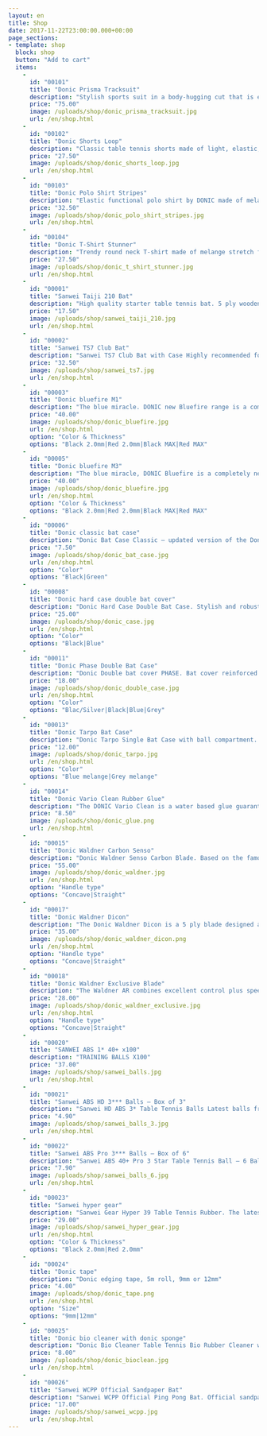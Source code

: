 ```yaml
---
layout: en
title: Shop
date: 2017-11-22T23:00:00.000+00:00
page_sections:
- template: shop
  block: shop
  button: "Add to cart"
  items: 
    -
      id: "00101"
      title: "Donic Prisma Tracksuit"
      description: "Stylish sports suit in a body-hugging cut that is extremely comfortable to wear. The warm, elastic stretch terry material offers plenty of freedom of movement when warming up. Jacket with contrasting colored inserts and 2 side pockets with zip. Pants with elastic waistband with internal drawstring and zipper leg opening without cuffs."
      price: "75.00"
      image: /uploads/shop/donic_prisma_tracksuit.jpg
      url: /en/shop.html
    -
      id: "00102"
      title: "Donic Shorts Loop"
      description: "Classic table tennis shorts made of light, elastic, functional fibre which removes perspiration from your skin to the outside of the shorts. With elastic waistband, internal drawstring and two side pockets. High freedom of movement due to the two side slits."
      price: "27.50"
      image: /uploads/shop/donic_shorts_loop.jpg
      url: /en/shop.html
    -
      id: "00103"
      title: "Donic Polo Shirt Stripes"
      description: "Elastic functional polo shirt by DONIC made of melange stretch material with color contrasting insert on the front and sleeves. The elastic functional material removes sweat away from the skin and ensures that it is dry and comfortable to wear during competitions or training.  Material: 95% polyester, 5% elastane, Dryflex"
      price: "32.50"
      image: /uploads/shop/donic_polo_shirt_stripes.jpg
      url: /en/shop.html
    - 
      id: "00104"
      title: "Donic T-Shirt Stunner"
      description: "Trendy round neck T-shirt made of melange stretch fabric with contrast coloured insert on the front and sleeves."
      price: "27.50"
      image: /uploads/shop/donic_t_shirt_stunner.jpg
      url: /en/shop.html
    -
      id: "00001"
      title: "Sanwei Taiji 210 Bat"
      description: "High quality starter table tennis bat. 5 ply wooden table tennis blade, comfortable flared handle."
      price: "17.50"
      image: /uploads/shop/sanwei_taiji_210.jpg
      url: /en/shop.html
    -
      id: "00002"
      title: "Sanwei TS7 Club Bat"
      description: "Sanwei TS7 Club Bat with Case Highly recommended for club players and serious social players!Bat is made up of Sanwei T88 Semi Tacky Taiji T88 Table Tennis Rubbers. Red rubber is fast and spiny for F/hand attack and the Black rubber is slightly slower with increased control for B/hand play. Rubbers are ITTF approved. The TS7 blade is a high quality 5 ply blade made up of Black Ayous outer surface, Spruce Inner layer, and Ayous Core. Distinctive and fashionable design. Comes with case."
      price: "32.50"
      image: /uploads/shop/sanwei_ts7.jpg
      url: /en/shop.html
    -
      id: "00003"
      title: "Donic bluefire M1"
      description: "The blue miracle. DONIC new Bluefire range is a completely new rubber development offering top speed. A new high-tech generation of rubbers in the proven Formula FD3-technology has been developed as a result of the perfect combination of the large pored blue sponge with an extremely spiny top surface rubber. Above all, the Bluefire is unbelievably fast with a characteristic high arc when top-spinning that enables maximum spin and increased speed yet still great feeling."
      price: "40.00"
      image: /uploads/shop/donic_bluefire.jpg
      url: /en/shop.html
      option: "Color & Thickness"
      options: "Black 2.0mm|Red 2.0mm|Black MAX|Red MAX"
    -
      id: "00005"
      title: "Donic bluefire M3"
      description: "The blue miracle, DONIC Bluefire is a completely new rubber development offering top speed and spin as a result of the perfect combination of the large pored blue sponge with an extremely spiny top surface rubber. Bluefire M3 results in a perfect adjustment of the soft version with precise feel, excellent spin and perfect sound. Recommended for controlled offensive players that like to play with a soft rubber and feel the ball on the bat a fraction longer than hard rubber."
      price: "40.00"
      image: /uploads/shop/donic_bluefire.jpg
      url: /en/shop.html
      option: "Color & Thickness"
      options: "Black 2.0mm|Red 2.0mm|Black MAX|Red MAX"
    -
      id: "00006"
      title: "Donic classic bat case"
      description: "Donic Bat Case Classic – updated version of the Donic Classic Bat Case. Long lasting nylon construction with a pocket for three table tennis balls."
      price: "7.50"
      image: /uploads/shop/donic_bat_case.jpg
      url: /en/shop.html
      option: "Color"
      options: "Black|Green"
    -
      id: "00008"
      title: "Donic hard case double bat cover"
      description: "Donic Hard Case Double Bat Case. Stylish and robust bat case made of polycarbonate with carry handle. The hard outer shell and velvety soft inner padding offers optimal protection for between one to three bats. Inside the case there are bat dividers, ball holder for 3 balls and multi-purpose zip pocket with 2 credit card compartments."
      price: "25.00"
      image: /uploads/shop/donic_case.jpg
      url: /en/shop.html
      option: "Color"
      options: "Black|Blue"
    -
      id: "00011"
      title: "Donic Phase Double Bat Case"
      description: "Donic Double bat cover PHASE. Bat cover reinforced at the sides with shatter-proof material and sculptured foam padding for optimum bat protection. With two separate compartments with additional foam padding and one compartment on the back with Velcro fastening."
      price: "18.00"
      image: /uploads/shop/donic_double_case.jpg
      url: /en/shop.html
      option: "Color"
      options: "Blac/Silver|Black|Blue|Grey"
    -
      id: "00013"
      title: "Donic Tarpo Bat Case"
      description: "Donic Tarpo Single Bat Case with ball compartment. Round single cover with ball compartment and carrying loop. High quality polyester 600D melange material."
      price: "12.00"
      image: /uploads/shop/donic_tarpo.jpg
      url: /en/shop.html
      option: "Color"
      options: "Blue melange|Grey melange"
    - 
      id: "00014"
      title: "Donic Vario Clean Rubber Glue"
      description: "The DONIC Vario Clean is a water based glue guarantees that the rubber sheet can be applied without any health risk. Easy handling and fast drying are two more characteristics of this top product."
      price: "8.50"
      image: /uploads/shop/donic_glue.png
      url: /en/shop.html
    - 
      id: "00015"
      title: "Donic Waldner Carbon Senso"
      description: "Donic Waldner Senso Carbon Blade. Based on the famous Donic ALLPLAY blade but with two additional Carbon layers the Waldner Senso Carbon combines the unique characteristics of the high-tec component Carbon with hundreds of thousands times proven Swedish allround construction in a perfect manner. The result is a fantastic playing characteristic providing speed and control in an ideal balance. Suited for attacking players as well as for aggressive allround players."
      price: "55.00"
      image: /uploads/shop/donic_waldner.jpg
      url: /en/shop.html
      option: "Handle type"
      options: "Concave|Straight"
    - 
      id: "00017"
      title: "Donic Waldner Dicon"
      description: "The Donic Waldner Dicon is a 5 ply blade designed and manufactured in Sweden. This very blade was used by Jan-Ove Waldner himself. The handle has two sections milled out giving it a unique feel."
      price: "35.00"
      image: /uploads/shop/donic_waldner_dicon.png
      url: /en/shop.html
      option: "Handle type"
      options: "Concave|Straight"
    - 
      id: "00018"
      title: "Donic Waldner Exclusive Blade"
      description: "The Waldner AR combines excellent control plus speed. It is faster than the Appelgren AR and perfectly combines the power of an offensive blade with the outstanding control of an all-round blade. Suitable for attacking allrounders who like to vary their topspin in a close-to-the-table game as well as playing away from the table without loss of control."
      price: "28.00"
      image: /uploads/shop/donic_waldner_exclusive.jpg
      url: /en/shop.html
      option: "Handle type"
      options: "Concave|Straight"
    - 
      id: "00020"
      title: "SANWEI ABS 1* 40+ x100"
      description: "TRAINING BALLS X100"
      price: "37.00"
      image: /uploads/shop/sanwei_balls.jpg
      url: /en/shop.html
    - 
      id: "00021"
      title: "Sanwei ABS HD 3*** Balls – Box of 3"
      description: "Sanwei HD ABS 3* Table Tennis Balls Latest balls from Sanwei – just available July 2020. Highest quality 3*** ITTF approved table tennis ball. Long durability, consistent roundness & stable bounce."
      price: "4.90"
      image: /uploads/shop/sanwei_balls_3.jpg
      url: /en/shop.html
    - 
      id: "00022"
      title: "Sanwei ABS Pro 3*** Balls – Box of 6"
      description: "Sanwei ABS 40+ Pro 3 Star Table Tennis Ball – 6 Balls. High quality ITTF approved 3*** Table Tennis Balls made of new ABS material with seam. Outstanding ball performance, stable bounce, excellent durability, distinctive sound and modern logo design. Great price/durability/performance ratio. Balls are white in packs of 6 balls."
      price: "7.90"
      image: /uploads/shop/sanwei_balls_6.jpg
      url: /en/shop.html
    - 
      id: "00023"
      title: "Sanwei hyper gear"
      description: "Sanwei Gear Hyper 39 Table Tennis Rubber. The latest rubber development from Sanwei. Just available in May 2020 the Gear Hyper is a combination of non-sticky top rubber sheet with medium hard mousse textured cake sponge. The top-sheet produces outstanding tension and spin qualities and the medium hard sponge assures firm and direct speed qualities. Perfectly balanced rubber with enough speed and spin when attacking yet also great control when playing passively."
      price: "29.00"
      image: /uploads/shop/sanwei_hyper_gear.jpg
      url: /en/shop.html
      option: "Color & Thickness"
      options: "Black 2.0mm|Red 2.0mm"
    - 
      id: "00024"
      title: "Donic tape"
      description: "Donic edging tape, 5m roll, 9mm or 12mm"
      price: "4.00"
      image: /uploads/shop/donic_tape.png
      url: /en/shop.html
      option: "Size"
      options: "9mm|12mm"
    - 
      id: "00025"
      title: "Donic bio cleaner with donic sponge"
      description: "Donic Bio Cleaner Table Tennis Bio Rubber Cleaner with pump spray device. Very easy to use, apply the cleaner to the rubber surface and wipe with a sponge."
      price: "8.00"
      image: /uploads/shop/donic_bioclean.jpg
      url: /en/shop.html
    - 
      id: "00026"
      title: "Sanwei WCPP Official Sandpaper Bat"
      description: "Sanwei WCPP Official Ping Pong Bat. Official sandpaper bat used at: World Championship of Ping Pong, Alexandra Palace, London 2020. Official bat at World Ping Pong Masters 2021"
      price: "17.00"
      image: /uploads/shop/sanwei_wcpp.jpg
      url: /en/shop.html
---
```


